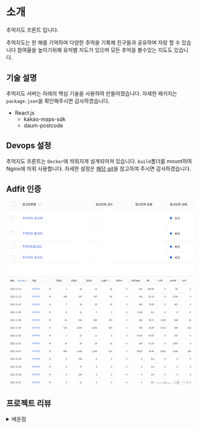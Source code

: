 # 소개

추억지도 프론트 입니다.

추억지도는 한 해를 기억하며 다양한 추억을 기록해 친구들과 공유하며 자랑 할 수 있습니다
참여율을 높이기위해 유저별 지도가 있으며 모든 추억을 볼수있는 지도도 있습니다.

## 기술 설명

추억지도 서버는 아래의 핵심 기술을 사용하여 만들어졌습니다.
자세한 패키지는 `package.json`을 확인해주시면 감사하겠습니다.

- React.js
  - kakao-maps-sdk
  - daum-postcode

## Devops 설정

추억지도 프론트는 `Docker`에 띄워지게 설계되어져 있습니다.
`build`폴더를 mount하여 Nginx에 띄워 사용합니다.
자세한 설정은 [해당 git](https://github.com/tjrehdrms123/mp-cloudserver)을 참고하여 주시면 감사하겠습니다.

## Adfit 인증

![Adfit](./readme_img/adfit.PNG)
![Adfit수익](./readme_img/adfit_cash.PNG)

## 프로젝트 리뷰

<details>
<summary>배운점</summary>
<div markdown="1">   
  <ul>
    <li>지도에 사용자가 작성한 글을 띄워주는 작업을 하면서, 카카오 맵 API, 다음 Postcode를 이용해 활용하는 법을 배웠다.</li>
    <li>API를 호출할때 Bearer을 셋팅하는 방법을 배웠다. </li>
    <li>adfit(광고)을 적용하면서 수익화 하는 법에 대한 개념을 익혔다</li>
  </ul>
</div>
</details>
